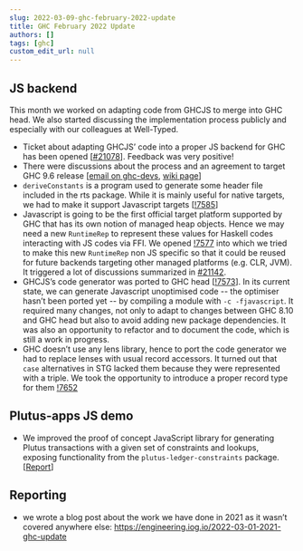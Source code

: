 ```yaml
---
slug: 2022-03-09-ghc-february-2022-update
title: GHC February 2022 Update
authors: []
tags: [ghc]
custom_edit_url: null
---
```

## JS backend

This month we worked on adapting code from GHCJS to merge into GHC head. We also started discussing the implementation process publicly and especially with our colleagues at Well-Typed.

* Ticket about adapting GHCJS’ code into a proper JS backend for GHC has been opened \[[#21078](https://gitlab.haskell.org/ghc/ghc/-/issues/21078)\]. Feedback was very positive!
* There were discussions about the process and an agreement to target GHC 9.6 release \[[email on ghc-devs](https://mail.haskell.org/pipermail/ghc-devs/2022-February/020580.html), [wiki page](https://gitlab.haskell.org/ghc/ghc/-/wikis/javascript-backend)\]
* `deriveConstants` is a program used to generate some header file included in the rts package. While it is mainly useful for native targets, we had to make it support Javascript targets \[[!7585](https://gitlab.haskell.org/ghc/ghc/-/merge_requests/7585)\]
* Javascript is going to be the first official target platform supported by GHC that has its own notion of managed heap objects. Hence we may need a new `RuntimeRep` to represent these values for Haskell codes interacting with JS codes via FFI. We opened [!7577](https://gitlab.haskell.org/ghc/ghc/-/merge_requests/7577) into which we tried to make this new `RuntimeRep` non JS specific so that it could be reused for future backends targeting other managed platforms (e.g. CLR, JVM). It triggered a lot of discussions summarized in [#21142](https://gitlab.haskell.org/ghc/ghc/-/issues/21142).
* GHCJS’s code generator was ported to GHC head \[[!7573](https://gitlab.haskell.org/ghc/ghc/-/merge_requests/7573)\]. In its current state, we can generate Javascript unoptimised code -- the optimiser hasn’t been ported yet -- by compiling a module with `-c -fjavascript`. It required many changes, not only to adapt to changes between GHC 8.10 and GHC head but also to avoid adding new package dependencies. It was also an opportunity to refactor and to document the code, which is still a work in progress.
* GHC doesn’t use any lens library, hence to port the code generator we had to replace lenses with usual record accessors. It turned out that `case` alternatives in STG lacked them because they were represented with a triple. We took the opportunity to introduce a proper record type for them  [!7652](https://gitlab.haskell.org/ghc/ghc/-/merge_requests/7652)

## Plutus-apps JS demo

* We improved the proof of concept JavaScript library for generating Plutus transactions with a given set of constraints and lookups, exposing functionality from the `plutus-ledger-constraints` package. \[[Report](https://github.com/hamishmack/plutus-apps/blob/1f331225853f502807aab370f82ec975bdec38ee/plutus-pab/mktx/README.md)\]

## Reporting

* we wrote a blog post about the work we have done in 2021 as it wasn’t covered anywhere else: <https://engineering.iog.io/2022-03-01-2021-ghc-update>
